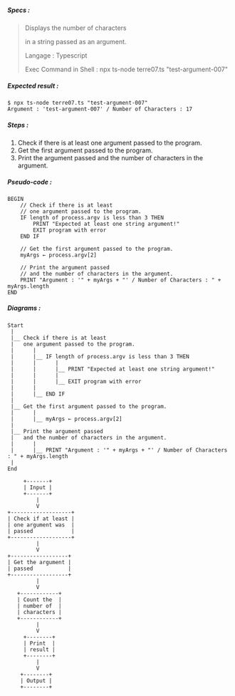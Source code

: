 ##### Specs :

> Displays the number of characters
>
> in a string passed as an argument.
>
> Langage : Typescript
>
> Exec Command in Shell :
> npx ts-node terre07.ts "test-argument-007"

##### Expected result :

```
$ npx ts-node terre07.ts "test-argument-007"
Argument : 'test-argument-007' / Number of Characters : 17
```

##### Steps :

1. Check if there is at least
   one argument passed to the program.
2. Get the first argument passed to the program.
3. Print the argument passed
   and the number of characters in the argument.

##### Pseudo-code :

```
BEGIN
    // Check if there is at least
    // one argument passed to the program.
    IF length of process.argv is less than 3 THEN
        PRINT "Expected at least one string argument!"
        EXIT program with error
    END IF
    
    // Get the first argument passed to the program.
    myArgs ← process.argv[2]
    
    // Print the argument passed
    // and the number of characters in the argument.
    PRINT "Argument : '" + myArgs + "' / Number of Characters : " + myArgs.length
END
```

##### Diagrams :

```
Start
 |
 |__ Check if there is at least
 |   one argument passed to the program.
 |      |
 |      |__ IF length of process.argv is less than 3 THEN
 |      |      |
 |      |      |__ PRINT "Expected at least one string argument!"
 |      |      |
 |      |      |__ EXIT program with error
 |      |
 |      |__ END IF
 |
 |__ Get the first argument passed to the program.
 |      |
 |      |__ myArgs ← process.argv[2]
 |
 |__ Print the argument passed
 |   and the number of characters in the argument.
 |      |
 |      |__ PRINT "Argument : '" + myArgs + "' / Number of Characters : " + myArgs.length
 |
End
```

```
     +-------+
     | Input |
     +-------+
         |
         V
+-------------------+
| Check if at least |
| one argument was  |
| passed            |
+-------------------+ 
         |
         V
+------------------+
| Get the argument |
| passed           |
+------------------+ 
         |
         V
   +------------+
   | Count the  |
   | number of  |
   | characters |
   +------------+
         |
         V
     +--------+
     | Print  |
     | result |
     +--------+
         |
         V
    +--------+
    | Output |
    +--------+
```
